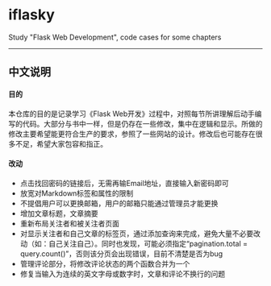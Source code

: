 # iflasky
Study "Flask Web Development", code cases for some chapters
***
## 中文说明
#### 目的
本仓库的目的是记录学习《Flask Web开发》过程中，对照每节所讲理解后动手编写的代码。大部分与书中一样，但是仍存在一些修改，集中在逻辑和显示。所做的修改主要希望能更符合生产的要求，参照了一些网站的设计。修改后也可能存在很多不足，希望大家包容和指正。
#### 改动
* 点击找回密码的链接后，无需再输Email地址，直接输入新密码即可
* 放宽对Markdown标签和属性的限制
* 不提倡用户可以更换邮箱，用户的邮箱只能通过管理员才能更换
* 增加文章标题，文章摘要
* 重新布局关注者和被关注者页面
* 对显示关注者和自己文章的标签页，通过添加查询来完成，避免大量不必要改动（如：自己关注自己）。同时也发现，可能必须指定“pagination.total = query.count()”，否则该分页会出现错误，目前不清楚是否为bug
* 管理评论部分，将修改评论状态的两个函数合并为一个
* 修复当输入为连续的英文字母或数字时，文章和评论不换行的问题